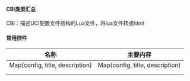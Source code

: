 #### CBI类型汇总

CBI：描述UCI配置文件结构的Lua文件，将lua文件转成html

#### 常用控件

| 名称                            | 主要内容                        |
| ------------------------------- | ------------------------------- |
| Map(config, title, description) | Map(config, title, description) |
|                                 |                                 |
|                                 |                                 |
